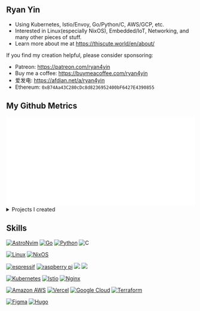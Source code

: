 ## Ryan Yin

- Using Kubernetes, Istio/Envoy, Go/Python/C, AWS/GCP, etc.
- Interested in Linux(especially NixOS), Embedded/IoT, Networking, and many other pieces of stuff.
- Learn more about me at <https://thiscute.world/en/about/>

If you find my creation helpful, please consider sponsoring:

- Patreon: <https://patreon.com/ryan4yin>
- Buy me a coffee: <https://buymeacoffee.com/ryan4yin>
- 爱发电: <https://afdian.net/a/ryan4yin>
- Ethereum: `0xB74Aa43C280cDc8d8236952400bF6427E4390855`

## My Github Metrics

<a href="https://github.com/lowlighter/metrics">
  <img src="/metrics.classic.svg"/>
</a>

<details>
  <summary>Projects I created</summary>
  <a href="https://github.com/ryan4yin?tab=repositories&q=&type=&language=&sort=stargazers">
    <img src="/metrics.plugin.repositories.starred.svg"/>
  </a>
</details>


## Skills

<!-- Badges List: https://github.com/alexandresanlim/Badges4-README.md-Profile -->

<!-- Badges Search: https://github.com/Aveek-Saha/GitHub-Profile-Badges -->


[![AstroNvim](https://img.shields.io/badge/NeoVim-%2357A143.svg?&style=for-the-badge&logo=neovim&logoColor=white)](https://github.com/AstroNvim/AstroNvim)
[![Go](https://img.shields.io/badge/go-%2300ADD8.svg?style=for-the-badge&logo=go&logoColor=white)](https://github.com/golang/go)
[![Python](https://img.shields.io/badge/python-%2314354C.svg?style=for-the-badge&logo=python&logoColor=white)](https://github.com/python/cpython)
![C](https://img.shields.io/badge/C-00599C?style=for-the-badge&logo=c&logoColor=white)
<!-- [![Rust](https://img.shields.io/badge/Rust-000000?style=for-the-badge&logo=rust&logoColor=white)](https://github.com/rust-lang/rust) -->
<!-- [![Solidity](https://img.shields.io/badge/Solidity-e6e6e6?style=for-the-badge&logo=solidity&logoColor=black)](https://github.com/ethereum/solidity) -->
<!-- [![WebAssembly](https://img.shields.io/badge/WebAssembly-654FF0?style=for-the-badge&logo=WebAssembly&logoColor=white)](https://github.com/WebAssembly/design) -->

[![Linux](https://img.shields.io/badge/Linux-FCC624?style=for-the-badge&logo=linux&logoColor=black)](https://github.com/torvalds/linux)
[![NixOS](https://img.shields.io/badge/NixOS-5277C3?style=for-the-badge&logo=nixos&logoColor=white)](https://github.com/NixOS/nixpkgs)

[![espressif](https://img.shields.io/badge/espressif-E7352C?style=for-the-badge&logo=espressif&logoColor=white)](https://github.com/espressif/esp-idf)
[![raspberry pi](https://img.shields.io/badge/Raspberry%20Pi-A22846?style=for-the-badge&logo=Raspberry%20Pi&logoColor=white)](https://www.raspberrypi.org)
[![](https://img.shields.io/badge/RISCV-283272.svg?style=for-the-badge&logo=RISC-V&logoColor=white)](https://riscv.org/)
[![](https://img.shields.io/badge/Arm-0091BD.svg?style=for-the-badge&logo=Arm&logoColor=white)](https://www.arm.com/)

[![Kubernetes](https://img.shields.io/badge/kubernetes-%23326ce5.svg?style=for-the-badge&logo=kubernetes&logoColor=white)](https://github.com/kubernetes/kubernetes)
[![Istio](https://img.shields.io/badge/Istio-466BB0?style=for-the-badge&logo=Istio&logoColor=white)](https://github.com/istio/istio)
[![Nginx](https://img.shields.io/badge/Nginx-%23009639.svg?style=for-the-badge&logo=nginx&logoColor=white)](https://github.com/nginx/nginx)

[![Amazon AWS](https://img.shields.io/badge/Amazon_AWS-232F3E?style=for-the-badge&logo=amazon-aws&logoColor=white)](https://aws.amazon.com/)
[![Vercel](https://img.shields.io/badge/Vercel-000000?style=for-the-badge&logo=vercel&logoColor=white)](https://github.com/vercel/vercel)
[![Google Cloud](https://img.shields.io/badge/Google_Cloud-4285F4?style=for-the-badge&logo=google-cloud&logoColor=white)](https://cloud.google.com/)
[![Terraform](https://img.shields.io/badge/Terraform-7B42BC?style=for-the-badge&logo=terraform&logoColor=white)](https://github.com/hashicorp/terraform)

[![Figma](https://img.shields.io/badge/Figma-F24E1E?style=for-the-badge&logo=figma&logoColor=white)](http://figma.com/)
[![Hugo](https://img.shields.io/badge/Hugo-FF4088.svg?style=for-the-badge&logo=Hugo&logoColor=white)](https://gohugo.io/)
<!-- [![Blender](https://img.shields.io/badge/blender-%23F5792A.svg?style=for-the-badge&logo=blender&logoColor=white)](https://www.blender.org/) -->
<!-- [![Unreal Engine 5](https://img.shields.io/badge/-Unreal%20Engine-313131?style=for-the-badge&logo=unreal-engine&logoColor=white)](https://www.unrealengine.com/en-US/ue-on-github) -->
